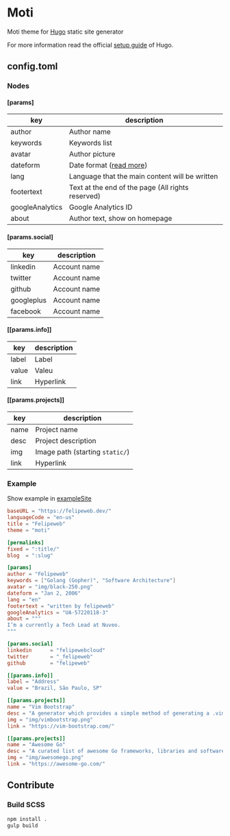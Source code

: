 # Moti

Moti theme for [Hugo](https://gohugo.io/) static site generator

For more information read the official [setup guide](https://gohugo.io/getting-started/installing/) of Hugo.

## config.toml

### Nodes

#### [params]

| key | description |
| --- | --- |
| author | Author name |
| keywords | Keywords list |
| avatar | Author picture |
| dateform | Date format ([read more](https://discourse.gohugo.io/t/date-time-format-in-config-toml/5268/2)) |
| lang | Language that the main content will be written |
| footertext | Text at the end of the page (All rights reserved) |
| googleAnalytics | Google Analytics ID |
| about | Author text, show on homepage |

#### [params.social]

| key | description |
| --- | --- |
| linkedin | Account name |
| twitter | Account name |
| github | Account name |
| googleplus | Account name |
| facebook | Account name |

#### [[params.info]]

| key | description |
| --- | --- |
| label | Label |
| value | Valeu |
| link | Hyperlink |

#### [[params.projects]]

| key | description |
| --- | --- |
| name | Project name |
| desc | Project description |
| img | Image path (starting `static/`) |
| link | Hyperlink |

### Example

Show example in [exampleSite](https://github.com/avelino/hugo-theme-sarah/blob/master/exampleSite/config.toml)

```toml
baseURL = "https://felipeweb.dev/"
languageCode = "en-us"
title = "Felipeweb"
theme = "moti"

[permalinks]
fixed = ":title/"
blog  = ":slug"

[params]
author = "Felipeweb"
keywords = ["Golang (Gopher)", "Software Architecture"]
avatar = "img/black-250.png"
dateform = "Jan 2, 2006"
lang = "en"
footertext = "written by felipeweb"
googleAnalytics = "UA-57220118-3"
about = """
I’m a currently a Tech Lead at Nuveo.
"""

[params.social]
linkedin      = "felipewebcloud"
twitter       = "_felipeweb"
github        = "felipeweb"

[[params.info]]
label = "Address"
value = "Brazil, São Paulo, SP"

[[params.projects]]
name = "Vim Bootstrap"
desc = "A generator which provides a simple method of generating a .vimrc configuration for vim"
img = "img/vimbootstrap.png"
link = "https://vim-bootstrap.com/"

[[params.projects]]
name = "Awesome Go"
desc = "A curated list of awesome Go frameworks, libraries and software"
img = "img/awesomego.png"
link = "https://awesome-go.com/"
```

## Contribute

### Build SCSS

```bash
npm install .
gulp build
```
